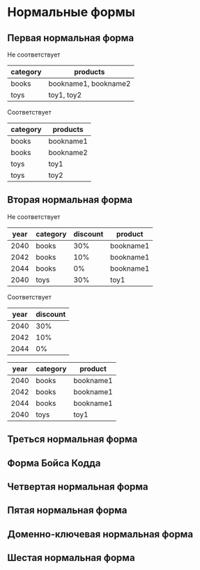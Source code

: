 # Нормальные формы
## Первая нормальная форма

Не соответствует

category|products
---|---
books|bookname1, bookname2
toys|toy1, toy2

Соответствует

category|products
---|---
books|bookname1
books|bookname2
toys|toy1
toys|toy2

## Вторая нормальная форма

Не соответствует

year|category|discount|product
---|---|---|---
2040|books|30%|bookname1
2042|books|10%|bookname1
2044|books|0%|bookname1
2040|toys|30%|toy1

Соответствует

year|discount
---|---
2040|30%
2042|10%
2044|0%

year|category|product
---|---|---
2040|books|bookname1
2042|books|bookname1
2044|books|bookname1
2040|toys|toy1

## Треться нормальная форма


## Форма Бойса Кодда
## Четвертая нормальная форма
## Пятая нормальная форма
## Доменно-ключевая нормальная форма 
## Шестая нормальная форма

